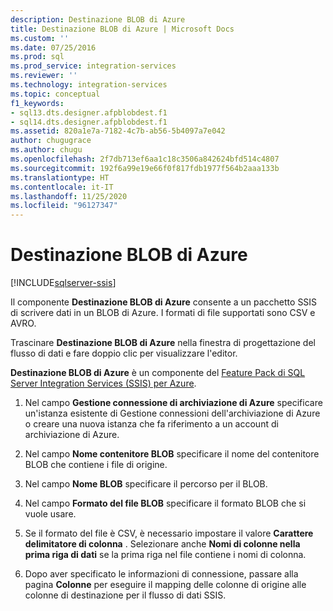 ```yaml
---
description: Destinazione BLOB di Azure
title: Destinazione BLOB di Azure | Microsoft Docs
ms.custom: ''
ms.date: 07/25/2016
ms.prod: sql
ms.prod_service: integration-services
ms.reviewer: ''
ms.technology: integration-services
ms.topic: conceptual
f1_keywords:
- sql13.dts.designer.afpblobdest.f1
- sql14.dts.designer.afpblobdest.f1
ms.assetid: 820a1e7a-7182-4c7b-ab56-5b4097a7e042
author: chugugrace
ms.author: chugu
ms.openlocfilehash: 2f7db713ef6aa1c18c3506a842624bfd514c4807
ms.sourcegitcommit: 192f6a99e19e66f0f817fdb1977f564b2aaa133b
ms.translationtype: HT
ms.contentlocale: it-IT
ms.lasthandoff: 11/25/2020
ms.locfileid: "96127347"
---
```

# <a name="azure-blob-destination"></a>Destinazione BLOB di Azure

[!INCLUDE[sqlserver-ssis](../../includes/applies-to-version/sqlserver-ssis.md)]


 Il componente **Destinazione BLOB di Azure** consente a un pacchetto SSIS di scrivere dati in un BLOB di Azure. I formati di file supportati sono CSV e AVRO. 
   
 Trascinare **Destinazione BLOB di Azure** nella finestra di progettazione del flusso di dati e fare doppio clic per visualizzare l'editor.  
  
 **Destinazione BLOB di Azure** è un componente del [Feature Pack di SQL Server Integration Services (SSIS) per Azure](../../integration-services/azure-feature-pack-for-integration-services-ssis.md).  
  
1.  Nel campo **Gestione connessione di archiviazione di Azure** specificare un'istanza esistente di Gestione connessioni dell'archiviazione di Azure o creare una nuova istanza che fa riferimento a un account di archiviazione di Azure.  
  
2.  Nel campo **Nome contenitore BLOB** specificare il nome del contenitore BLOB che contiene i file di origine.  
  
3.  Nel campo **Nome BLOB** specificare il percorso per il BLOB.  
  
4.  Nel campo **Formato del file BLOB** specificare il formato BLOB che si vuole usare.  
  
5.  Se il formato del file è CSV, è necessario impostare il valore **Carattere delimitatore di colonna** . Selezionare anche **Nomi di colonne nella prima riga di dati** se la prima riga nel file contiene i nomi di colonna.  
  
6.  Dopo aver specificato le informazioni di connessione, passare alla pagina **Colonne** per eseguire il mapping delle colonne di origine alle colonne di destinazione per il flusso di dati SSIS.  
  
  
